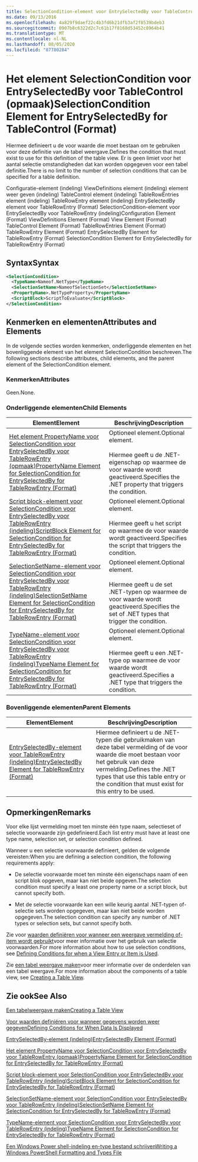 ```yaml
---
title: SelectionCondition-element voor EntrySelectedBy voor TableControl (indeling) | Microsoft Docs
ms.date: 09/13/2016
ms.openlocfilehash: 4a829f9daef22c4b3fd6b21dfb3af2f8539bdeb3
ms.sourcegitcommit: 0907b8c6322d2c7c61b17f8168d53452c8964b41
ms.translationtype: MT
ms.contentlocale: nl-NL
ms.lasthandoff: 08/05/2020
ms.locfileid: "87780284"
---
```

# <a name="selectioncondition-element-for-entryselectedby-for-tablecontrol-format"></a><span data-ttu-id="60565-102">Het element SelectionCondition voor EntrySelectedBy voor TableControl (opmaak)</span><span class="sxs-lookup"><span data-stu-id="60565-102">SelectionCondition Element for EntrySelectedBy for TableControl (Format)</span></span>

<span data-ttu-id="60565-103">Hiermee definieert u de voor waarde die moet bestaan om te gebruiken voor deze definitie van de tabel weergave.</span><span class="sxs-lookup"><span data-stu-id="60565-103">Defines the condition that must exist to use for this definition of the table view.</span></span> <span data-ttu-id="60565-104">Er is geen limiet voor het aantal selectie omstandigheden dat kan worden opgegeven voor een tabel definitie.</span><span class="sxs-lookup"><span data-stu-id="60565-104">There is no limit to the number of selection conditions that can be specified for a table definition.</span></span>

<span data-ttu-id="60565-105">Configuratie-element (indeling) ViewDefinitions element (indeling) element weer geven (indeling) TableControl element (indeling) TableRowEntries element (indeling) TableRowEntry element (indeling) EntrySelectedBy element voor TableRowEntry (Format) SelectionCondition-element voor EntrySelectedBy voor TableRowEntry (indeling)</span><span class="sxs-lookup"><span data-stu-id="60565-105">Configuration Element (Format) ViewDefinitions Element (Format) View Element (Format) TableControl Element (Format) TableRowEntries Element (Format) TableRowEntry Element (Format) EntrySelectedBy Element for TableRowEntry (Format) SelectionCondition Element for EntrySelectedBy for TableRowEntry (Format)</span></span>

## <a name="syntax"></a><span data-ttu-id="60565-106">Syntax</span><span class="sxs-lookup"><span data-stu-id="60565-106">Syntax</span></span>

```xml
<SelectionCondition>
  <TypeName>Nameof.NetType</TypeName>
  <SelectionSetName>NameofSelectionSet</SelectionSetName>
  <PropertyName>.NetTypeProperty</PropertyName>
  <ScriptBlock>ScriptToEvaluate</ScriptBlock>
</SelectionCondition>
```

## <a name="attributes-and-elements"></a><span data-ttu-id="60565-107">Kenmerken en elementen</span><span class="sxs-lookup"><span data-stu-id="60565-107">Attributes and Elements</span></span>

<span data-ttu-id="60565-108">In de volgende secties worden kenmerken, onderliggende elementen en het bovenliggende element van het element SelectionCondition beschreven.</span><span class="sxs-lookup"><span data-stu-id="60565-108">The following sections describe attributes, child elements, and the parent element of the SelectionCondition element.</span></span>

### <a name="attributes"></a><span data-ttu-id="60565-109">Kenmerken</span><span class="sxs-lookup"><span data-stu-id="60565-109">Attributes</span></span>

<span data-ttu-id="60565-110">Geen.</span><span class="sxs-lookup"><span data-stu-id="60565-110">None.</span></span>

### <a name="child-elements"></a><span data-ttu-id="60565-111">Onderliggende elementen</span><span class="sxs-lookup"><span data-stu-id="60565-111">Child Elements</span></span>

|<span data-ttu-id="60565-112">Element</span><span class="sxs-lookup"><span data-stu-id="60565-112">Element</span></span>|<span data-ttu-id="60565-113">Beschrijving</span><span class="sxs-lookup"><span data-stu-id="60565-113">Description</span></span>|
|-------------|-----------------|
|[<span data-ttu-id="60565-114">Het element PropertyName voor SelectionCondition voor EntrySelectedBy voor TableRowEntry (opmaak)</span><span class="sxs-lookup"><span data-stu-id="60565-114">PropertyName Element for SelectionCondition for EntrySelectedBy for TableRowEntry (Format)</span></span>](./propertyname-element-for-selectioncondition-for-entryselectedby-for-tablerowentry-format.md)|<span data-ttu-id="60565-115">Optioneel element.</span><span class="sxs-lookup"><span data-stu-id="60565-115">Optional element.</span></span><br /><br /> <span data-ttu-id="60565-116">Hiermee geeft u de .NET-eigenschap op waarmee de voor waarde wordt geactiveerd.</span><span class="sxs-lookup"><span data-stu-id="60565-116">Specifies the .NET property that triggers the condition.</span></span>|
|[<span data-ttu-id="60565-117">Script block-element voor SelectionCondition voor EntrySelectedBy voor TableRowEntry (indeling)</span><span class="sxs-lookup"><span data-stu-id="60565-117">ScriptBlock Element for SelectionCondition for EntrySelectedBy for TableRowEntry (Format)</span></span>](./scriptblock-element-for-selectioncondition-for-entryselectedby-for-tablecontrol-format.md)|<span data-ttu-id="60565-118">Optioneel element.</span><span class="sxs-lookup"><span data-stu-id="60565-118">Optional element.</span></span><br /><br /> <span data-ttu-id="60565-119">Hiermee geeft u het script op waarmee de voor waarde wordt geactiveerd.</span><span class="sxs-lookup"><span data-stu-id="60565-119">Specifies the script that triggers the condition.</span></span>|
|[<span data-ttu-id="60565-120">SelectionSetName-element voor SelectionCondition voor EntrySelectedBy voor TableRowEntry (indeling)</span><span class="sxs-lookup"><span data-stu-id="60565-120">SelectionSetName Element for SelectionCondition for EntrySelectedBy for TableRowEntry (Format)</span></span>](./selectionsetname-element-for-selectioncondition-for-entryselectedby-for-tablecontrol-format.md)|<span data-ttu-id="60565-121">Optioneel element.</span><span class="sxs-lookup"><span data-stu-id="60565-121">Optional element.</span></span><br /><br /> <span data-ttu-id="60565-122">Hiermee geeft u de set .NET-typen op waarmee de voor waarde wordt geactiveerd.</span><span class="sxs-lookup"><span data-stu-id="60565-122">Specifies the set of .NET types that trigger the condition.</span></span>|
|[<span data-ttu-id="60565-123">TypeName-element voor SelectionCondition voor EntrySelectedBy voor TableRowEntry (indeling)</span><span class="sxs-lookup"><span data-stu-id="60565-123">TypeName Element for SelectionCondition for EntrySelectedBy for TableRowEntry (Format)</span></span>](./typename-element-for-selectioncondition-for-entryselectedby-for-tablecontrol-format.md)|<span data-ttu-id="60565-124">Optioneel element.</span><span class="sxs-lookup"><span data-stu-id="60565-124">Optional element.</span></span><br /><br /> <span data-ttu-id="60565-125">Hiermee geeft u een .NET-type op waarmee de voor waarde wordt geactiveerd.</span><span class="sxs-lookup"><span data-stu-id="60565-125">Specifies a .NET type that triggers the condition.</span></span>|

### <a name="parent-elements"></a><span data-ttu-id="60565-126">Bovenliggende elementen</span><span class="sxs-lookup"><span data-stu-id="60565-126">Parent Elements</span></span>

|<span data-ttu-id="60565-127">Element</span><span class="sxs-lookup"><span data-stu-id="60565-127">Element</span></span>|<span data-ttu-id="60565-128">Beschrijving</span><span class="sxs-lookup"><span data-stu-id="60565-128">Description</span></span>|
|-------------|-----------------|
|[<span data-ttu-id="60565-129">EntrySelectedBy-element voor TableRowEntry (indeling)</span><span class="sxs-lookup"><span data-stu-id="60565-129">EntrySelectedBy Element for TableRowEntry (Format)</span></span>](./entryselectedby-element-for-tablerowentry-for-tablecontrol-format.md)|<span data-ttu-id="60565-130">Hiermee definieert u de .NET-typen die gebruikmaken van deze tabel vermelding of de voor waarde die moet bestaan voor het gebruik van deze vermelding.</span><span class="sxs-lookup"><span data-stu-id="60565-130">Defines the .NET types that use this table entry or the condition that must exist for this entry to be used.</span></span>|

## <a name="remarks"></a><span data-ttu-id="60565-131">Opmerkingen</span><span class="sxs-lookup"><span data-stu-id="60565-131">Remarks</span></span>

<span data-ttu-id="60565-132">Voor elke lijst vermelding moet ten minste één type naam, selectieset of selectie voorwaarde zijn gedefinieerd.</span><span class="sxs-lookup"><span data-stu-id="60565-132">Each list entry must have at least one type name, selection set, or selection condition defined.</span></span>

<span data-ttu-id="60565-133">Wanneer u een selectie voorwaarde definieert, gelden de volgende vereisten:</span><span class="sxs-lookup"><span data-stu-id="60565-133">When you are defining a selection condition, the following requirements apply:</span></span>

- <span data-ttu-id="60565-134">De selectie voorwaarde moet ten minste één eigenschaps naam of een script blok opgeven, maar kan niet beide opgeven.</span><span class="sxs-lookup"><span data-stu-id="60565-134">The selection condition must specify a least one property name or a script block, but cannot specify both.</span></span>

- <span data-ttu-id="60565-135">Met de selectie voorwaarde kan een wille keurig aantal .NET-typen of-selectie sets worden opgegeven, maar kan niet beide worden opgegeven.</span><span class="sxs-lookup"><span data-stu-id="60565-135">The selection condition can specify any number of .NET types or selection sets, but cannot specify both.</span></span>

<span data-ttu-id="60565-136">Zie voor [waarden definiëren voor wanneer een weergave vermelding of-item wordt gebruikt](./defining-conditions-for-displaying-data.md)voor meer informatie over het gebruik van selectie voorwaarden.</span><span class="sxs-lookup"><span data-stu-id="60565-136">For more information about how to use selection conditions, see [Defining Conditions for when a View Entry or Item is Used](./defining-conditions-for-displaying-data.md).</span></span>

<span data-ttu-id="60565-137">Zie [een tabel weergave maken](./creating-a-table-view.md)voor meer informatie over de onderdelen van een tabel weergave.</span><span class="sxs-lookup"><span data-stu-id="60565-137">For more information about the components of a table view, see [Creating a Table View](./creating-a-table-view.md).</span></span>

## <a name="see-also"></a><span data-ttu-id="60565-138">Zie ook</span><span class="sxs-lookup"><span data-stu-id="60565-138">See Also</span></span>

[<span data-ttu-id="60565-139">Een tabelweergave maken</span><span class="sxs-lookup"><span data-stu-id="60565-139">Creating a Table View</span></span>](./creating-a-table-view.md)

[<span data-ttu-id="60565-140">Voor waarden definiëren voor wanneer gegevens worden weer gegeven</span><span class="sxs-lookup"><span data-stu-id="60565-140">Defining Conditions for When Data Is Displayed</span></span>](./defining-conditions-for-displaying-data.md)

[<span data-ttu-id="60565-141">EntrySelectedBy-element (indeling)</span><span class="sxs-lookup"><span data-stu-id="60565-141">EntrySelectedBy Element (Format)</span></span>](./entryselectedby-element-for-tablerowentry-for-tablecontrol-format.md)

[<span data-ttu-id="60565-142">Het element PropertyName voor SelectionCondition voor EntrySelectedBy voor TableRowEntry (opmaak)</span><span class="sxs-lookup"><span data-stu-id="60565-142">PropertyName Element for SelectionCondition for EntrySelectedBy for TableRowEntry (Format)</span></span>](./propertyname-element-for-selectioncondition-for-entryselectedby-for-tablerowentry-format.md)

[<span data-ttu-id="60565-143">Script block-element voor SelectionCondition voor EntrySelectedBy voor TableRowEntry (indeling)</span><span class="sxs-lookup"><span data-stu-id="60565-143">ScriptBlock Element for SelectionCondition for EntrySelectedBy for TableRowEntry (Format)</span></span>](./scriptblock-element-for-selectioncondition-for-entryselectedby-for-tablecontrol-format.md)

[<span data-ttu-id="60565-144">SelectionSetName-element voor SelectionCondition voor EntrySelectedBy voor TableRowEntry (indeling)</span><span class="sxs-lookup"><span data-stu-id="60565-144">SelectionSetName Element for SelectionCondition for EntrySelectedBy for TableRowEntry (Format)</span></span>](./selectionsetname-element-for-selectioncondition-for-entryselectedby-for-tablecontrol-format.md)

[<span data-ttu-id="60565-145">TypeName-element voor SelectionCondition voor EntrySelectedBy voor TableRowEntry (indeling)</span><span class="sxs-lookup"><span data-stu-id="60565-145">TypeName Element for SelectionCondition for EntrySelectedBy for TableRowEntry (Format)</span></span>](./typename-element-for-selectioncondition-for-entryselectedby-for-tablecontrol-format.md)

[<span data-ttu-id="60565-146">Een Windows Power shell-indeling en-type bestand schrijven</span><span class="sxs-lookup"><span data-stu-id="60565-146">Writing a Windows PowerShell Formatting and Types File</span></span>](./writing-a-powershell-formatting-file.md)
